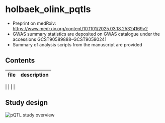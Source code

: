 # holbaek_olink_pqtls

- Preprint on medRxiv: https://www.medrxiv.org/content/10.1101/2025.03.18.25324169v2
- GWAS summary statistics are deposited on GWAS catalogue under the accessions GCST90589888–GCST90590241
- Summary of analysis scripts from the manuscript are provided

## Contents
file                      | description
------------------------- | --------------------------------------
|
|
|
|

## Study design
![pQTL study overview](https://github.com/user-attachments/assets/f1b20bf4-e0bc-4cc0-8c69-9084d53adb2f)
